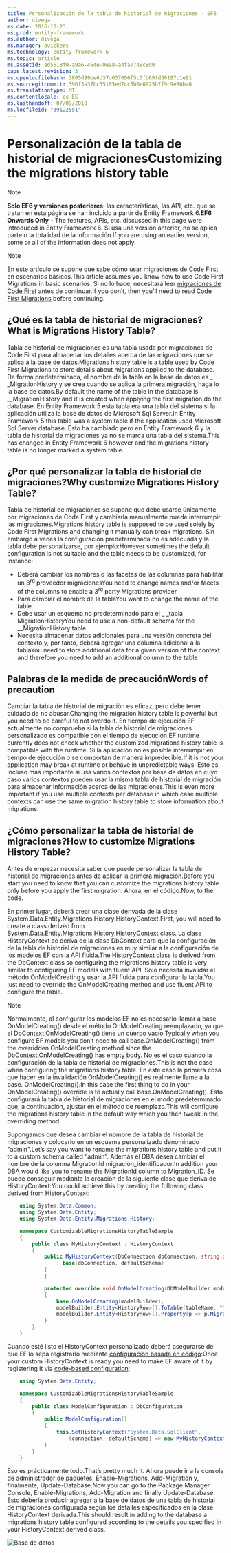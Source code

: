 ```yaml
---
title: Personalización de la tabla de historial de migraciones - EF6
author: divega
ms.date: 2016-10-23
ms.prod: entity-framework
ms.author: divega
ms.manager: avickers
ms.technology: entity-framework-6
ms.topic: article
ms.assetid: ed5518f0-a9a6-454e-9e98-a4fa7748c8d0
caps.latest.revision: 3
ms.openlocfilehash: 3805d99be6d37d037096f5c5fb69fd30197c1e91
ms.sourcegitcommit: 390f3a37bc55105ed7cc5b0e0925b7f9c9e80ba6
ms.translationtype: MT
ms.contentlocale: es-ES
ms.lasthandoff: 07/09/2018
ms.locfileid: "39122551"
---
```

# <a name="customizing-the-migrations-history-table"></a><span data-ttu-id="46f4d-102">Personalización de la tabla de historial de migraciones</span><span class="sxs-lookup"><span data-stu-id="46f4d-102">Customizing the migrations history table</span></span>
> [!NOTE]
> <span data-ttu-id="46f4d-103">**Solo EF6 y versiones posteriores**: las características, las API, etc. que se tratan en esta página se han incluido a partir de Entity Framework 6.</span><span class="sxs-lookup"><span data-stu-id="46f4d-103">**EF6 Onwards Only** - The features, APIs, etc. discussed in this page were introduced in Entity Framework 6.</span></span> <span data-ttu-id="46f4d-104">Si usa una versión anterior, no se aplica parte o la totalidad de la información.</span><span class="sxs-lookup"><span data-stu-id="46f4d-104">If you are using an earlier version, some or all of the information does not apply.</span></span>

> [!NOTE]
> <span data-ttu-id="46f4d-105">En este artículo se supone que sabe cómo usar migraciones de Code First en escenarios básicos.</span><span class="sxs-lookup"><span data-stu-id="46f4d-105">This article assumes you know how to use Code First Migrations in basic scenarios.</span></span> <span data-ttu-id="46f4d-106">Si no lo hace, necesitará leer [migraciones de Code First](~/ef6/modeling/code-first/migrations/index.md) antes de continuar.</span><span class="sxs-lookup"><span data-stu-id="46f4d-106">If you don’t, then you’ll need to read [Code First Migrations](~/ef6/modeling/code-first/migrations/index.md) before continuing.</span></span>

## <a name="what-is-migrations-history-table"></a><span data-ttu-id="46f4d-107">¿Qué es la tabla de historial de migraciones?</span><span class="sxs-lookup"><span data-stu-id="46f4d-107">What is Migrations History Table?</span></span>

<span data-ttu-id="46f4d-108">Tabla de historial de migraciones es una tabla usada por migraciones de Code First para almacenar los detalles acerca de las migraciones que se aplica a la base de datos.</span><span class="sxs-lookup"><span data-stu-id="46f4d-108">Migrations history table is a table used by Code First Migrations to store details about migrations applied to the database.</span></span> <span data-ttu-id="46f4d-109">De forma predeterminada, el nombre de la tabla en la base de datos es \_ \_MigrationHistory y se crea cuando se aplica la primera migración, haga lo la base de datos.</span><span class="sxs-lookup"><span data-stu-id="46f4d-109">By default the name of the table in the database is \_\_MigrationHistory and it is created when applying the first migration do the database.</span></span> <span data-ttu-id="46f4d-110">En Entity Framework 5 esta tabla era una tabla del sistema si la aplicación utiliza la base de datos de Microsoft Sql Server.</span><span class="sxs-lookup"><span data-stu-id="46f4d-110">In Entity Framework 5 this table was a system table if the application used Microsoft Sql Server database.</span></span> <span data-ttu-id="46f4d-111">Esto ha cambiado pero en Entity Framework 6 y la tabla de historial de migraciones ya no se marca una tabla del sistema.</span><span class="sxs-lookup"><span data-stu-id="46f4d-111">This has changed in Entity Framework 6 however and the migrations history table is no longer marked a system table.</span></span>

## <a name="why-customize-migrations-history-table"></a><span data-ttu-id="46f4d-112">¿Por qué personalizar la tabla de historial de migraciones?</span><span class="sxs-lookup"><span data-stu-id="46f4d-112">Why customize Migrations History Table?</span></span>

<span data-ttu-id="46f4d-113">Tabla de historial de migraciones se supone que debe usarse únicamente por migraciones de Code First y cambiarla manualmente puede interrumpir las migraciones.</span><span class="sxs-lookup"><span data-stu-id="46f4d-113">Migrations history table is supposed to be used solely by Code First Migrations and changing it manually can break migrations.</span></span> <span data-ttu-id="46f4d-114">Sin embargo a veces la configuración predeterminada no es adecuada y la tabla debe personalizarse, por ejemplo:</span><span class="sxs-lookup"><span data-stu-id="46f4d-114">However sometimes the default configuration is not suitable and the table needs to be customized, for instance:</span></span>

-   <span data-ttu-id="46f4d-115">Deberá cambiar los nombres o las facetas de las columnas para habilitar un 3<sup>rd</sup> proveedor migraciones</span><span class="sxs-lookup"><span data-stu-id="46f4d-115">You need to change names and/or facets of the columns to enable a 3<sup>rd</sup> party Migrations provider</span></span>
-   <span data-ttu-id="46f4d-116">Para cambiar el nombre de la tabla</span><span class="sxs-lookup"><span data-stu-id="46f4d-116">You want to change the name of the table</span></span>
-   <span data-ttu-id="46f4d-117">Debe usar un esquema no predeterminado para el \_ \_tabla MigrationHistory</span><span class="sxs-lookup"><span data-stu-id="46f4d-117">You need to use a non-default schema for the \_\_MigrationHistory table</span></span>
-   <span data-ttu-id="46f4d-118">Necesita almacenar datos adicionales para una versión concreta del contexto y, por tanto, deberá agregar una columna adicional a la tabla</span><span class="sxs-lookup"><span data-stu-id="46f4d-118">You need to store additional data for a given version of the context and therefore you need to add an additional column to the table</span></span>

## <a name="words-of-precaution"></a><span data-ttu-id="46f4d-119">Palabras de la medida de precaución</span><span class="sxs-lookup"><span data-stu-id="46f4d-119">Words of precaution</span></span>

<span data-ttu-id="46f4d-120">Cambiar la tabla de historial de migración es eficaz, pero debe tener cuidado de no abusar.</span><span class="sxs-lookup"><span data-stu-id="46f4d-120">Changing the migration history table is powerful but you need to be careful to not overdo it.</span></span> <span data-ttu-id="46f4d-121">En tiempo de ejecución EF actualmente no comprueba si la tabla de historial de migraciones personalizado es compatible con el tiempo de ejecución.</span><span class="sxs-lookup"><span data-stu-id="46f4d-121">EF runtime currently does not check whether the customized migrations history table is compatible with the runtime.</span></span> <span data-ttu-id="46f4d-122">Si la aplicación no es posible interrumpir en tiempo de ejecución o se comportan de manera impredecible.</span><span class="sxs-lookup"><span data-stu-id="46f4d-122">If it is not your application may break at runtime or behave in unpredictable ways.</span></span> <span data-ttu-id="46f4d-123">Esto es incluso más importante si usa varios contextos por base de datos en cuyo caso varios contextos pueden usar la misma tabla de historial de migración para almacenar información acerca de las migraciones.</span><span class="sxs-lookup"><span data-stu-id="46f4d-123">This is even more important if you use multiple contexts per database in which case multiple contexts can use the same migration history table to store information about migrations.</span></span>

## <a name="how-to-customize-migrations-history-table"></a><span data-ttu-id="46f4d-124">¿Cómo personalizar la tabla de historial de migraciones?</span><span class="sxs-lookup"><span data-stu-id="46f4d-124">How to customize Migrations History Table?</span></span>

<span data-ttu-id="46f4d-125">Antes de empezar necesita saber que puede personalizar la tabla de historial de migraciones antes de aplicar la primera migración.</span><span class="sxs-lookup"><span data-stu-id="46f4d-125">Before you start you need to know that you can customize the migrations history table only before you apply the first migration.</span></span> <span data-ttu-id="46f4d-126">Ahora, en el código.</span><span class="sxs-lookup"><span data-stu-id="46f4d-126">Now, to the code.</span></span>

<span data-ttu-id="46f4d-127">En primer lugar, deberá crear una clase derivada de la clase System.Data.Entity.Migrations.History.HistoryContext.</span><span class="sxs-lookup"><span data-stu-id="46f4d-127">First, you will need to create a class derived from System.Data.Entity.Migrations.History.HistoryContext class.</span></span> <span data-ttu-id="46f4d-128">La clase HistoryContext se deriva de la clase DbContext para que la configuración de la tabla de historial de migraciones es muy similar a la configuración de los modelos EF con la API fluida.</span><span class="sxs-lookup"><span data-stu-id="46f4d-128">The HistoryContext class is derived from the DbContext class so configuring the migrations history table is very similar to configuring EF models with fluent API.</span></span> <span data-ttu-id="46f4d-129">Solo necesita invalidar el método OnModelCreating y usar la API fluida para configurar la tabla.</span><span class="sxs-lookup"><span data-stu-id="46f4d-129">You just need to override the OnModelCreating method and use fluent API to configure the table.</span></span>

>[!NOTE]
> <span data-ttu-id="46f4d-130">Normalmente, al configurar los modelos EF no es necesario llamar a base. OnModelCreating() desde el método OnModelCreating reemplazado, ya que el DbContext.OnModelCreating() tiene un cuerpo vacío.</span><span class="sxs-lookup"><span data-stu-id="46f4d-130">Typically when you configure EF models you don’t need to call base.OnModelCreating() from the overridden OnModelCreating method since the DbContext.OnModelCreating() has empty body.</span></span> <span data-ttu-id="46f4d-131">No es el caso cuando la configuración de la tabla de historial de migraciones.</span><span class="sxs-lookup"><span data-stu-id="46f4d-131">This is not the case when configuring the migrations history table.</span></span> <span data-ttu-id="46f4d-132">En este caso la primera cosa que hacer en la invalidación OnModelCreating() es realmente llame a la base. OnModelCreating().</span><span class="sxs-lookup"><span data-stu-id="46f4d-132">In this case the first thing to do in your OnModelCreating() override is to actually call base.OnModelCreating().</span></span> <span data-ttu-id="46f4d-133">Esto configurará la tabla de historial de migraciones en el modo predeterminado que, a continuación, ajustar en el método de reemplazo.</span><span class="sxs-lookup"><span data-stu-id="46f4d-133">This will configure the migrations history table in the default way which you then tweak in the overriding method.</span></span>

<span data-ttu-id="46f4d-134">Supongamos que desea cambiar el nombre de la tabla de historial de migraciones y colocarlo en un esquema personalizado denominado "admin".</span><span class="sxs-lookup"><span data-stu-id="46f4d-134">Let’s say you want to rename the migrations history table and put it to a custom schema called “admin”.</span></span> <span data-ttu-id="46f4d-135">Además el DBA desea cambiar el nombre de la columna MigrationId migración\_identificador.</span><span class="sxs-lookup"><span data-stu-id="46f4d-135">In addition your DBA would like you to rename the MigrationId column to Migration\_ID.</span></span>  <span data-ttu-id="46f4d-136">Se puede conseguir mediante la creación de la siguiente clase que deriva de HistoryContext:</span><span class="sxs-lookup"><span data-stu-id="46f4d-136">You could achieve this by creating the following class derived from HistoryContext:</span></span>

``` csharp
    using System.Data.Common;
    using System.Data.Entity;
    using System.Data.Entity.Migrations.History;

    namespace CustomizableMigrationsHistoryTableSample
    {
        public class MyHistoryContext : HistoryContext
        {
            public MyHistoryContext(DbConnection dbConnection, string defaultSchema)
                : base(dbConnection, defaultSchema)
            {
            }

            protected override void OnModelCreating(DbModelBuilder modelBuilder)
            {
                base.OnModelCreating(modelBuilder);
                modelBuilder.Entity<HistoryRow>().ToTable(tableName: "MigrationHistory", schemaName: "admin");
                modelBuilder.Entity<HistoryRow>().Property(p => p.MigrationId).HasColumnName("Migration_ID");
            }
        }
    }
```

<span data-ttu-id="46f4d-137">Cuando esté listo el HistoryContext personalizado deberá asegurarse de que EF lo sepa registrarlo mediante [configuración basada en código](http://msdn.com/data/jj680699):</span><span class="sxs-lookup"><span data-stu-id="46f4d-137">Once your custom HistoryContext is ready you need to make EF aware of it by registering it via [code-based configuration](http://msdn.com/data/jj680699):</span></span>

``` csharp
    using System.Data.Entity;

    namespace CustomizableMigrationsHistoryTableSample
    {
        public class ModelConfiguration : DbConfiguration
        {
            public ModelConfiguration()
            {
                this.SetHistoryContext("System.Data.SqlClient",
                    (connection, defaultSchema) => new MyHistoryContext(connection, defaultSchema));
            }
        }
    }
```

<span data-ttu-id="46f4d-138">Eso es prácticamente todo.</span><span class="sxs-lookup"><span data-stu-id="46f4d-138">That’s pretty much it.</span></span> <span data-ttu-id="46f4d-139">Ahora puede ir a la consola de administrador de paquetes, Enable-Migrations, Add-Migration y, finalmente, Update-Database.</span><span class="sxs-lookup"><span data-stu-id="46f4d-139">Now you can go to the Package Manager Console, Enable-Migrations, Add-Migration and finally Update-Database.</span></span> <span data-ttu-id="46f4d-140">Esto debería producir agregar a la base de datos de una tabla de historial de migraciones configurada según los detalles especificados en la clase HistoryContext derivada.</span><span class="sxs-lookup"><span data-stu-id="46f4d-140">This should result in adding to the database a migrations history table configured according to the details you specified in your HistoryContext derived class.</span></span>

![Base de datos](~/ef6/media/database.png)
